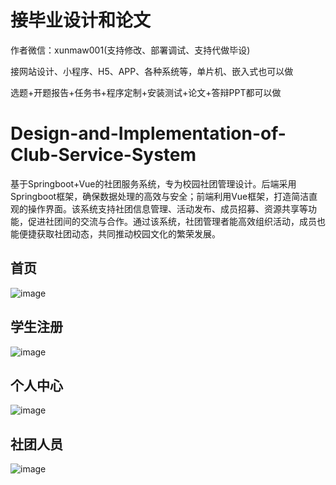 # 接毕业设计和论文
作者微信：xunmaw001(支持修改、部署调试、支持代做毕设)

接网站设计、小程序、H5、APP、各种系统等，单片机、嵌入式也可以做

选题+开题报告+任务书+程序定制+安装测试+论文+答辩PPT都可以做
# Design-and-Implementation-of-Club-Service-System
基于Springboot+Vue的社团服务系统，专为校园社团管理设计。后端采用Springboot框架，确保数据处理的高效与安全；前端利用Vue框架，打造简洁直观的操作界面。该系统支持社团信息管理、活动发布、成员招募、资源共享等功能，促进社团间的交流与合作。通过该系统，社团管理者能高效组织活动，成员也能便捷获取社团动态，共同推动校园文化的繁荣发展。
## 首页

![image](https://github.com/user-attachments/assets/97fd3e8a-30f8-4025-86a9-8251683c5a94)
## 学生注册

![image](https://github.com/user-attachments/assets/8cb7d0ca-f0b0-4a84-b709-d2fc360cb648)
## 个人中心

![image](https://github.com/user-attachments/assets/12d2c166-a2d1-41ee-9889-e2da728cbd35)
## 社团人员

![image](https://github.com/user-attachments/assets/7648516a-d6ff-412c-b94d-26133a7ccb51)
